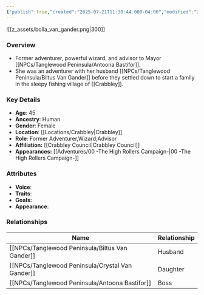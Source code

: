 ```yaml
---
{"publish":true,"created":"2025-07-21T11:30:44.000-04:00","modified":"2025-10-03T09:39:45.329-04:00","published":"2025-10-03T09:39:45.329-04:00","cssclasses":"","Age":"45","Ancestry":"Human","Gender":"Female","Location":["[[Locations/Crabbley]]"],"Role":["Former Adventurer","Wizard","Advisor"],"Affiliation":["[[Crabbley Council]]"],"Appearances":["[[00 -The High Rollers Campaign-]]"]}
---
```



![[z_assets/bolla_van_gander.png|300]]

### Overview
- Former adventurer, powerful wizard, and advisor to Mayor [[NPCs/Tanglewood Peninsula/Antoona Bastifor]].
- She was an adventurer with her husband [[NPCs/Tanglewood Peninsula/Biltus Van Gander]] before they settled down to start a family in the sleepy fishing village of [[Crabbley]].

### Key Details
- **Age**: 45
- **Ancestry**: Human
- **Gender**: Female
- **Location**: [[Locations/Crabbley\|Crabbley]]
- **Role**: Former Adventurer,Wizard,Advisor
- **Affiliation:** [[Crabbley Council\|Crabbley Council]]
- **Appearances:** [[Adventures/00 -The High Rollers Campaign-\|00 -The High Rollers Campaign-]]

### Attributes
- **Voice**: 
- **Traits**: 
- **Goals:** 
- **Appearance**: 

### Relationships

| Name                   | Relationship |
| ---------------------- | ------------ |
| [[NPCs/Tanglewood Peninsula/Biltus Van Gander]]  | Husband      |
| [[NPCs/Tanglewood Peninsula/Crystal Van Gander]] | Daughter     |
| [[NPCs/Tanglewood Peninsula/Antoona Bastifor]]   | Boss         |
